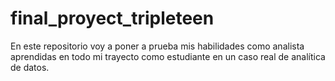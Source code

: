 # final_proyect_tripleteen
En este repositorio voy a poner a prueba mis habilidades como analista aprendidas en todo mi trayecto como estudiante en un caso real de analítica de datos.
